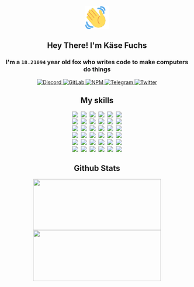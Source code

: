 <div><p align=center><img src=./resources/images/wave.gif width=64px height=64px></p><h2 align=center>Hey There! I'm Käse Fuchs</h2><h3 align=center>I'm a <code>18.21094</code> year old fox who writes code to make computers do things</h3><p align=center><a href=https://discord.com/users/507526681125322772><img alt=Discord src="https://img.shields.io/badge/Discord-5865F2?logo=discord&logoColor=white&style=flat-square#a7a2447bac3656105a07f2b7e9216d0e"> </a><a href=https://gitlab.com/kasefuchs><img alt=GitLab src="https://img.shields.io/badge/GitLab-330F63?logo=gitlab&logoColor=white&style=flat-square#a7a2447bac3656105a07f2b7e9216d0e"> </a><a href=https://npmjs.com/~kasefuchs><img alt=NPM src="https://img.shields.io/badge/NPM-CB3837?logo=npm&logoColor=white&style=flat-square#a7a2447bac3656105a07f2b7e9216d0e"> </a><a href=https://t.me/kasefuchs><img alt=Telegram src="https://img.shields.io/badge/Telegram-2CA5E0?logo=telegram&logoColor=white&style=flat-square#a7a2447bac3656105a07f2b7e9216d0e"> </a><a href=https://twitter.com/kasefuchs><img alt=Twitter src="https://img.shields.io/badge/Twitter-1DA1F2?logo=twitter&logoColor=white&style=flat-square#a7a2447bac3656105a07f2b7e9216d0e"></a></p><h2 align=center>My skills</h2><p align=center><a href=https://aws.amazon.com/ ><picture><source srcset="https://skillicons.dev/icons?i=aws&theme=dark#a7a2447bac3656105a07f2b7e9216d0e" media="(prefers-color-scheme: dark)"><source srcset="https://skillicons.dev/icons?i=aws&theme=light#a7a2447bac3656105a07f2b7e9216d0e" media="(prefers-color-scheme: light), (prefers-color-scheme: no-preference)"><img src="https://skillicons.dev/icons?i=aws&theme=light#a7a2447bac3656105a07f2b7e9216d0e"></picture></a>&nbsp;&nbsp;<a href=https://en.wikipedia.org/wiki/Bash_(Unix_shell)><picture><source srcset="https://skillicons.dev/icons?i=bash&theme=dark#a7a2447bac3656105a07f2b7e9216d0e" media="(prefers-color-scheme: dark)"><source srcset="https://skillicons.dev/icons?i=bash&theme=light#a7a2447bac3656105a07f2b7e9216d0e" media="(prefers-color-scheme: light), (prefers-color-scheme: no-preference)"><img src="https://skillicons.dev/icons?i=bash&theme=light#a7a2447bac3656105a07f2b7e9216d0e"></picture></a>&nbsp;&nbsp;<a href=https://discord.com/developers/docs><picture><source srcset="https://skillicons.dev/icons?i=bots&theme=dark#a7a2447bac3656105a07f2b7e9216d0e" media="(prefers-color-scheme: dark)"><source srcset="https://skillicons.dev/icons?i=bots&theme=light#a7a2447bac3656105a07f2b7e9216d0e" media="(prefers-color-scheme: light), (prefers-color-scheme: no-preference)"><img src="https://skillicons.dev/icons?i=bots&theme=light#a7a2447bac3656105a07f2b7e9216d0e"></picture></a>&nbsp;&nbsp;<a href=https://www.cloudflare.com/ ><picture><source srcset="https://skillicons.dev/icons?i=cloudflare&theme=dark#a7a2447bac3656105a07f2b7e9216d0e" media="(prefers-color-scheme: dark)"><source srcset="https://skillicons.dev/icons?i=cloudflare&theme=light#a7a2447bac3656105a07f2b7e9216d0e" media="(prefers-color-scheme: light), (prefers-color-scheme: no-preference)"><img src="https://skillicons.dev/icons?i=cloudflare&theme=light#a7a2447bac3656105a07f2b7e9216d0e"></picture></a>&nbsp;&nbsp;<a href=https://en.wikipedia.org/wiki/CSS><picture><source srcset="https://skillicons.dev/icons?i=css&theme=dark#a7a2447bac3656105a07f2b7e9216d0e" media="(prefers-color-scheme: dark)"><source srcset="https://skillicons.dev/icons?i=css&theme=light#a7a2447bac3656105a07f2b7e9216d0e" media="(prefers-color-scheme: light), (prefers-color-scheme: no-preference)"><img src="https://skillicons.dev/icons?i=css&theme=light#a7a2447bac3656105a07f2b7e9216d0e"></picture></a>&nbsp;&nbsp;<a href=https://www.docker.com/ ><picture><source srcset="https://skillicons.dev/icons?i=docker&theme=dark#a7a2447bac3656105a07f2b7e9216d0e" media="(prefers-color-scheme: dark)"><source srcset="https://skillicons.dev/icons?i=docker&theme=light#a7a2447bac3656105a07f2b7e9216d0e" media="(prefers-color-scheme: light), (prefers-color-scheme: no-preference)"><img src="https://skillicons.dev/icons?i=docker&theme=light#a7a2447bac3656105a07f2b7e9216d0e"></picture></a><br><a href=https://www.electronjs.org/ ><picture><source srcset="https://skillicons.dev/icons?i=electron&theme=dark#a7a2447bac3656105a07f2b7e9216d0e" media="(prefers-color-scheme: dark)"><source srcset="https://skillicons.dev/icons?i=electron&theme=light#a7a2447bac3656105a07f2b7e9216d0e" media="(prefers-color-scheme: light), (prefers-color-scheme: no-preference)"><img src="https://skillicons.dev/icons?i=electron&theme=light#a7a2447bac3656105a07f2b7e9216d0e"></picture></a>&nbsp;&nbsp;<a href=https://expressjs.com/ ><picture><source srcset="https://skillicons.dev/icons?i=express&theme=dark#a7a2447bac3656105a07f2b7e9216d0e" media="(prefers-color-scheme: dark)"><source srcset="https://skillicons.dev/icons?i=express&theme=light#a7a2447bac3656105a07f2b7e9216d0e" media="(prefers-color-scheme: light), (prefers-color-scheme: no-preference)"><img src="https://skillicons.dev/icons?i=express&theme=light#a7a2447bac3656105a07f2b7e9216d0e"></picture></a>&nbsp;&nbsp;<a href=https://www.figma.com/ ><picture><source srcset="https://skillicons.dev/icons?i=figma&theme=dark#a7a2447bac3656105a07f2b7e9216d0e" media="(prefers-color-scheme: dark)"><source srcset="https://skillicons.dev/icons?i=figma&theme=light#a7a2447bac3656105a07f2b7e9216d0e" media="(prefers-color-scheme: light), (prefers-color-scheme: no-preference)"><img src="https://skillicons.dev/icons?i=figma&theme=light#a7a2447bac3656105a07f2b7e9216d0e"></picture></a>&nbsp;&nbsp;<a href=https://firebase.google.com/ ><picture><source srcset="https://skillicons.dev/icons?i=firebase&theme=dark#a7a2447bac3656105a07f2b7e9216d0e" media="(prefers-color-scheme: dark)"><source srcset="https://skillicons.dev/icons?i=firebase&theme=light#a7a2447bac3656105a07f2b7e9216d0e" media="(prefers-color-scheme: light), (prefers-color-scheme: no-preference)"><img src="https://skillicons.dev/icons?i=firebase&theme=light#a7a2447bac3656105a07f2b7e9216d0e"></picture></a>&nbsp;&nbsp;<a href=https://flask.palletsprojects.com/ ><picture><source srcset="https://skillicons.dev/icons?i=flask&theme=dark#a7a2447bac3656105a07f2b7e9216d0e" media="(prefers-color-scheme: dark)"><source srcset="https://skillicons.dev/icons?i=flask&theme=light#a7a2447bac3656105a07f2b7e9216d0e" media="(prefers-color-scheme: light), (prefers-color-scheme: no-preference)"><img src="https://skillicons.dev/icons?i=flask&theme=light#a7a2447bac3656105a07f2b7e9216d0e"></picture></a>&nbsp;&nbsp;<a href=https://cloud.google.com/ ><picture><source srcset="https://skillicons.dev/icons?i=gcp&theme=dark#a7a2447bac3656105a07f2b7e9216d0e" media="(prefers-color-scheme: dark)"><source srcset="https://skillicons.dev/icons?i=gcp&theme=light#a7a2447bac3656105a07f2b7e9216d0e" media="(prefers-color-scheme: light), (prefers-color-scheme: no-preference)"><img src="https://skillicons.dev/icons?i=gcp&theme=light#a7a2447bac3656105a07f2b7e9216d0e"></picture></a><br><a href=https://git-scm.com/ ><picture><source srcset="https://skillicons.dev/icons?i=git&theme=dark#a7a2447bac3656105a07f2b7e9216d0e" media="(prefers-color-scheme: dark)"><source srcset="https://skillicons.dev/icons?i=git&theme=light#a7a2447bac3656105a07f2b7e9216d0e" media="(prefers-color-scheme: light), (prefers-color-scheme: no-preference)"><img src="https://skillicons.dev/icons?i=git&theme=light#a7a2447bac3656105a07f2b7e9216d0e"></picture></a>&nbsp;&nbsp;<a href=https://github.com/ ><picture><source srcset="https://skillicons.dev/icons?i=github&theme=dark#a7a2447bac3656105a07f2b7e9216d0e" media="(prefers-color-scheme: dark)"><source srcset="https://skillicons.dev/icons?i=github&theme=light#a7a2447bac3656105a07f2b7e9216d0e" media="(prefers-color-scheme: light), (prefers-color-scheme: no-preference)"><img src="https://skillicons.dev/icons?i=github&theme=light#a7a2447bac3656105a07f2b7e9216d0e"></picture></a>&nbsp;&nbsp;<a href=https://gitlab.com/ ><picture><source srcset="https://skillicons.dev/icons?i=gitlab&theme=dark#a7a2447bac3656105a07f2b7e9216d0e" media="(prefers-color-scheme: dark)"><source srcset="https://skillicons.dev/icons?i=gitlab&theme=light#a7a2447bac3656105a07f2b7e9216d0e" media="(prefers-color-scheme: light), (prefers-color-scheme: no-preference)"><img src="https://skillicons.dev/icons?i=gitlab&theme=light#a7a2447bac3656105a07f2b7e9216d0e"></picture></a>&nbsp;&nbsp;<a href=https://www.heroku.com/ ><picture><source srcset="https://skillicons.dev/icons?i=heroku&theme=dark#a7a2447bac3656105a07f2b7e9216d0e" media="(prefers-color-scheme: dark)"><source srcset="https://skillicons.dev/icons?i=heroku&theme=light#a7a2447bac3656105a07f2b7e9216d0e" media="(prefers-color-scheme: light), (prefers-color-scheme: no-preference)"><img src="https://skillicons.dev/icons?i=heroku&theme=light#a7a2447bac3656105a07f2b7e9216d0e"></picture></a>&nbsp;&nbsp;<a href=https://en.wikipedia.org/wiki/HTML><picture><source srcset="https://skillicons.dev/icons?i=html&theme=dark#a7a2447bac3656105a07f2b7e9216d0e" media="(prefers-color-scheme: dark)"><source srcset="https://skillicons.dev/icons?i=html&theme=light#a7a2447bac3656105a07f2b7e9216d0e" media="(prefers-color-scheme: light), (prefers-color-scheme: no-preference)"><img src="https://skillicons.dev/icons?i=html&theme=light#a7a2447bac3656105a07f2b7e9216d0e"></picture></a>&nbsp;&nbsp;<a href=https://en.wikipedia.org/wiki/JavaScript><picture><source srcset="https://skillicons.dev/icons?i=js&theme=dark#a7a2447bac3656105a07f2b7e9216d0e" media="(prefers-color-scheme: dark)"><source srcset="https://skillicons.dev/icons?i=js&theme=light#a7a2447bac3656105a07f2b7e9216d0e" media="(prefers-color-scheme: light), (prefers-color-scheme: no-preference)"><img src="https://skillicons.dev/icons?i=js&theme=light#a7a2447bac3656105a07f2b7e9216d0e"></picture></a><br><a href=https://en.wikipedia.org/wiki/Linux><picture><source srcset="https://skillicons.dev/icons?i=linux&theme=dark#a7a2447bac3656105a07f2b7e9216d0e" media="(prefers-color-scheme: dark)"><source srcset="https://skillicons.dev/icons?i=linux&theme=light#a7a2447bac3656105a07f2b7e9216d0e" media="(prefers-color-scheme: light), (prefers-color-scheme: no-preference)"><img src="https://skillicons.dev/icons?i=linux&theme=light#a7a2447bac3656105a07f2b7e9216d0e"></picture></a>&nbsp;&nbsp;<a href=https://mui.com/ ><picture><source srcset="https://skillicons.dev/icons?i=materialui&theme=dark#a7a2447bac3656105a07f2b7e9216d0e" media="(prefers-color-scheme: dark)"><source srcset="https://skillicons.dev/icons?i=materialui&theme=light#a7a2447bac3656105a07f2b7e9216d0e" media="(prefers-color-scheme: light), (prefers-color-scheme: no-preference)"><img src="https://skillicons.dev/icons?i=materialui&theme=light#a7a2447bac3656105a07f2b7e9216d0e"></picture></a>&nbsp;&nbsp;<a href=https://en.wikipedia.org/wiki/Markdown><picture><source srcset="https://skillicons.dev/icons?i=md&theme=dark#a7a2447bac3656105a07f2b7e9216d0e" media="(prefers-color-scheme: dark)"><source srcset="https://skillicons.dev/icons?i=md&theme=light#a7a2447bac3656105a07f2b7e9216d0e" media="(prefers-color-scheme: light), (prefers-color-scheme: no-preference)"><img src="https://skillicons.dev/icons?i=md&theme=light#a7a2447bac3656105a07f2b7e9216d0e"></picture></a>&nbsp;&nbsp;<a href=https://www.mongodb.com/ ><picture><source srcset="https://skillicons.dev/icons?i=mongodb&theme=dark#a7a2447bac3656105a07f2b7e9216d0e" media="(prefers-color-scheme: dark)"><source srcset="https://skillicons.dev/icons?i=mongodb&theme=light#a7a2447bac3656105a07f2b7e9216d0e" media="(prefers-color-scheme: light), (prefers-color-scheme: no-preference)"><img src="https://skillicons.dev/icons?i=mongodb&theme=light#a7a2447bac3656105a07f2b7e9216d0e"></picture></a>&nbsp;&nbsp;<a href=https://www.mysql.com/ ><picture><source srcset="https://skillicons.dev/icons?i=mysql&theme=dark#a7a2447bac3656105a07f2b7e9216d0e" media="(prefers-color-scheme: dark)"><source srcset="https://skillicons.dev/icons?i=mysql&theme=light#a7a2447bac3656105a07f2b7e9216d0e" media="(prefers-color-scheme: light), (prefers-color-scheme: no-preference)"><img src="https://skillicons.dev/icons?i=mysql&theme=light#a7a2447bac3656105a07f2b7e9216d0e"></picture></a>&nbsp;&nbsp;<a href=https://nextjs.org/ ><picture><source srcset="https://skillicons.dev/icons?i=nextjs&theme=dark#a7a2447bac3656105a07f2b7e9216d0e" media="(prefers-color-scheme: dark)"><source srcset="https://skillicons.dev/icons?i=nextjs&theme=light#a7a2447bac3656105a07f2b7e9216d0e" media="(prefers-color-scheme: light), (prefers-color-scheme: no-preference)"><img src="https://skillicons.dev/icons?i=nextjs&theme=light#a7a2447bac3656105a07f2b7e9216d0e"></picture></a><br><a href=https://nodejs.org/en/ ><picture><source srcset="https://skillicons.dev/icons?i=nodejs&theme=dark#a7a2447bac3656105a07f2b7e9216d0e" media="(prefers-color-scheme: dark)"><source srcset="https://skillicons.dev/icons?i=nodejs&theme=light#a7a2447bac3656105a07f2b7e9216d0e" media="(prefers-color-scheme: light), (prefers-color-scheme: no-preference)"><img src="https://skillicons.dev/icons?i=nodejs&theme=light#a7a2447bac3656105a07f2b7e9216d0e"></picture></a>&nbsp;&nbsp;<a href=https://www.postgresql.org/ ><picture><source srcset="https://skillicons.dev/icons?i=postgres&theme=dark#a7a2447bac3656105a07f2b7e9216d0e" media="(prefers-color-scheme: dark)"><source srcset="https://skillicons.dev/icons?i=postgres&theme=light#a7a2447bac3656105a07f2b7e9216d0e" media="(prefers-color-scheme: light), (prefers-color-scheme: no-preference)"><img src="https://skillicons.dev/icons?i=postgres&theme=light#a7a2447bac3656105a07f2b7e9216d0e"></picture></a>&nbsp;&nbsp;<a href=https://learn.microsoft.com/en-us/powershell/ ><picture><source srcset="https://skillicons.dev/icons?i=powershell&theme=dark#a7a2447bac3656105a07f2b7e9216d0e" media="(prefers-color-scheme: dark)"><source srcset="https://skillicons.dev/icons?i=powershell&theme=light#a7a2447bac3656105a07f2b7e9216d0e" media="(prefers-color-scheme: light), (prefers-color-scheme: no-preference)"><img src="https://skillicons.dev/icons?i=powershell&theme=light#a7a2447bac3656105a07f2b7e9216d0e"></picture></a>&nbsp;&nbsp;<a href=https://www.python.org/ ><picture><source srcset="https://skillicons.dev/icons?i=py&theme=dark#a7a2447bac3656105a07f2b7e9216d0e" media="(prefers-color-scheme: dark)"><source srcset="https://skillicons.dev/icons?i=py&theme=light#a7a2447bac3656105a07f2b7e9216d0e" media="(prefers-color-scheme: light), (prefers-color-scheme: no-preference)"><img src="https://skillicons.dev/icons?i=py&theme=light#a7a2447bac3656105a07f2b7e9216d0e"></picture></a>&nbsp;&nbsp;<a href=https://www.raspberrypi.org/ ><picture><source srcset="https://skillicons.dev/icons?i=raspberrypi&theme=dark#a7a2447bac3656105a07f2b7e9216d0e" media="(prefers-color-scheme: dark)"><source srcset="https://skillicons.dev/icons?i=raspberrypi&theme=light#a7a2447bac3656105a07f2b7e9216d0e" media="(prefers-color-scheme: light), (prefers-color-scheme: no-preference)"><img src="https://skillicons.dev/icons?i=raspberrypi&theme=light#a7a2447bac3656105a07f2b7e9216d0e"></picture></a>&nbsp;&nbsp;<a href=https://reactjs.org/ ><picture><source srcset="https://skillicons.dev/icons?i=react&theme=dark#a7a2447bac3656105a07f2b7e9216d0e" media="(prefers-color-scheme: dark)"><source srcset="https://skillicons.dev/icons?i=react&theme=light#a7a2447bac3656105a07f2b7e9216d0e" media="(prefers-color-scheme: light), (prefers-color-scheme: no-preference)"><img src="https://skillicons.dev/icons?i=react&theme=light#a7a2447bac3656105a07f2b7e9216d0e"></picture></a><br><a href=https://redux.js.org/ ><picture><source srcset="https://skillicons.dev/icons?i=redux&theme=dark#a7a2447bac3656105a07f2b7e9216d0e" media="(prefers-color-scheme: dark)"><source srcset="https://skillicons.dev/icons?i=redux&theme=light#a7a2447bac3656105a07f2b7e9216d0e" media="(prefers-color-scheme: light), (prefers-color-scheme: no-preference)"><img src="https://skillicons.dev/icons?i=redux&theme=light#a7a2447bac3656105a07f2b7e9216d0e"></picture></a>&nbsp;&nbsp;<a href=https://en.wikipedia.org/wiki/Regular_expression><picture><source srcset="https://skillicons.dev/icons?i=regex&theme=dark#a7a2447bac3656105a07f2b7e9216d0e" media="(prefers-color-scheme: dark)"><source srcset="https://skillicons.dev/icons?i=regex&theme=light#a7a2447bac3656105a07f2b7e9216d0e" media="(prefers-color-scheme: light), (prefers-color-scheme: no-preference)"><img src="https://skillicons.dev/icons?i=regex&theme=light#a7a2447bac3656105a07f2b7e9216d0e"></picture></a>&nbsp;&nbsp;<a href=https://en.wikipedia.org/wiki/Sass_(stylesheet_language)><picture><source srcset="https://skillicons.dev/icons?i=sass&theme=dark#a7a2447bac3656105a07f2b7e9216d0e" media="(prefers-color-scheme: dark)"><source srcset="https://skillicons.dev/icons?i=sass&theme=light#a7a2447bac3656105a07f2b7e9216d0e" media="(prefers-color-scheme: light), (prefers-color-scheme: no-preference)"><img src="https://skillicons.dev/icons?i=sass&theme=light#a7a2447bac3656105a07f2b7e9216d0e"></picture></a>&nbsp;&nbsp;<a href=https://www.typescriptlang.org/ ><picture><source srcset="https://skillicons.dev/icons?i=ts&theme=dark#a7a2447bac3656105a07f2b7e9216d0e" media="(prefers-color-scheme: dark)"><source srcset="https://skillicons.dev/icons?i=ts&theme=light#a7a2447bac3656105a07f2b7e9216d0e" media="(prefers-color-scheme: light), (prefers-color-scheme: no-preference)"><img src="https://skillicons.dev/icons?i=ts&theme=light#a7a2447bac3656105a07f2b7e9216d0e"></picture></a>&nbsp;&nbsp;<a href=https://unity.com/ ><picture><source srcset="https://skillicons.dev/icons?i=unity&theme=dark#a7a2447bac3656105a07f2b7e9216d0e" media="(prefers-color-scheme: dark)"><source srcset="https://skillicons.dev/icons?i=unity&theme=light#a7a2447bac3656105a07f2b7e9216d0e" media="(prefers-color-scheme: light), (prefers-color-scheme: no-preference)"><img src="https://skillicons.dev/icons?i=unity&theme=light#a7a2447bac3656105a07f2b7e9216d0e"></picture></a>&nbsp;&nbsp;<a href=https://workers.cloudflare.com/ ><picture><source srcset="https://skillicons.dev/icons?i=workers&theme=dark#a7a2447bac3656105a07f2b7e9216d0e" media="(prefers-color-scheme: dark)"><source srcset="https://skillicons.dev/icons?i=workers&theme=light#a7a2447bac3656105a07f2b7e9216d0e" media="(prefers-color-scheme: light), (prefers-color-scheme: no-preference)"><img src="https://skillicons.dev/icons?i=workers&theme=light#a7a2447bac3656105a07f2b7e9216d0e"></picture></a><br></p><h2 align=center>Github Stats</h2><p align=center><picture><source srcset="https://github-readme-stats-kasefuchs.vercel.app/api/?count_private=true&hide_border=true&hide_rank=true&line_height=20&hide_title=true&username=Kasefuchs&theme=dark#a7a2447bac3656105a07f2b7e9216d0e" media="(prefers-color-scheme: dark)"><source srcset="https://github-readme-stats-kasefuchs.vercel.app/api/?count_private=true&hide_border=true&hide_rank=true&line_height=20&hide_title=true&username=Kasefuchs&theme=light#a7a2447bac3656105a07f2b7e9216d0e" media="(prefers-color-scheme: light), (prefers-color-scheme: no-preference)"><img align=middle width=350 height=140 src="https://github-readme-stats-kasefuchs.vercel.app/api/?count_private=true&hide_border=true&hide_rank=true&line_height=20&hide_title=true&username=Kasefuchs&theme=light#a7a2447bac3656105a07f2b7e9216d0e"></picture><picture><source srcset="https://github-readme-stats-kasefuchs.vercel.app/api/top-langs/?count_private=true&hide_border=true&layout=compact&username=Kasefuchs&theme=dark#a7a2447bac3656105a07f2b7e9216d0e" media="(prefers-color-scheme: dark)"><source srcset="https://github-readme-stats-kasefuchs.vercel.app/api/top-langs/?count_private=true&hide_border=true&layout=compact&username=Kasefuchs&theme=light#a7a2447bac3656105a07f2b7e9216d0e" media="(prefers-color-scheme: light), (prefers-color-scheme: no-preference)"><img align=middle width=350 height=140 src="https://github-readme-stats-kasefuchs.vercel.app/api/top-langs/?count_private=true&hide_border=true&layout=compact&username=Kasefuchs&theme=light#a7a2447bac3656105a07f2b7e9216d0e"></picture></p><img src="https://hit.yhype.me/github/profile?user_id=64592097#a7a2447bac3656105a07f2b7e9216d0e" alt=""></div>